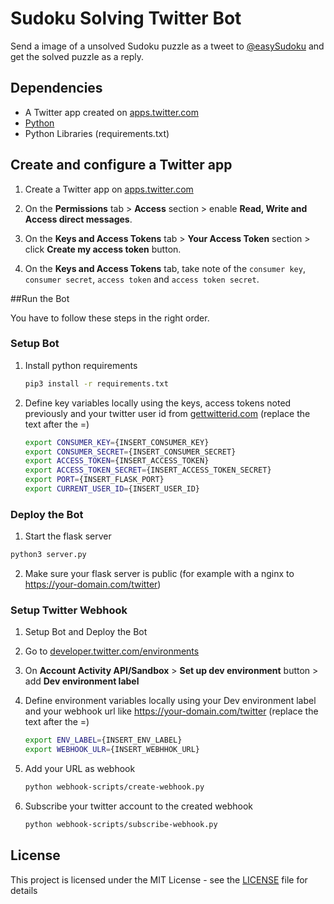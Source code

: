 # Sudoku Solving Twitter Bot

Send a image of a unsolved Sudoku puzzle as a tweet to [@easySudoku](https://twitter.com/easysudoku) and get the solved puzzle as a reply.

## Dependencies

* A Twitter app created on [apps.twitter.com](https://apps.twitter.com/)
* [Python](https://www.python.org)
* Python Libraries (requirements.txt)

## Create and configure a Twitter app

1. Create a Twitter app on [apps.twitter.com](https://apps.twitter.com/)

2. On the **Permissions** tab > **Access** section > enable **Read, Write and Access direct messages**.

3. On the **Keys and Access Tokens** tab > **Your Access Token** section > click **Create my access token** button.

4. On the **Keys and Access Tokens** tab, take note of the `consumer key`, `consumer secret`, `access token` and `access token secret`.

##Run the Bot

You have to follow these steps in the right order. 

### Setup Bot

1. Install python requirements

    ```bash
    pip3 install -r requirements.txt
    ```

2. Define key variables locally using the keys, access tokens noted previously and your twitter user id from [gettwitterid.com](http://gettwitterid.com) (replace the text after the =)

    ```bash
    export CONSUMER_KEY={INSERT_CONSUMER_KEY}
    export CONSUMER_SECRET={INSERT_CONSUMER_SECRET}
    export ACCESS_TOKEN={INSERT_ACCESS_TOKEN}
    export ACCESS_TOKEN_SECRET={INSERT_ACCESS_TOKEN_SECRET}
    export PORT={INSERT_FLASK_PORT}
    export CURRENT_USER_ID={INSERT_USER_ID}
    ```

### Deploy the Bot

1. Start the flask server

```bash
python3 server.py
```

2. Make sure your flask server is public (for example with a nginx to https://your-domain.com/twitter)

### Setup Twitter Webhook

1. Setup Bot and Deploy the Bot

2. Go to [developer.twitter.com/environments](https://developer.twitter.com/en/account/environments)

3. On **Account Activity API/Sandbox** > **Set up dev environment** button > add **Dev environment label**

4. Define environment variables locally using your Dev environment label and your webhook url like https://your-domain.com/twitter (replace the text after the =)

    ```bash
    export ENV_LABEL={INSERT_ENV_LABEL}
    export WEBHOOK_ULR={INSERT_WEBHHOK_URL}
    ```

5. Add your URL as webhook

    ```bash
    python webhook-scripts/create-webhook.py
    ```

6. Subscribe your twitter account to the created webhook

    ```bash
    python webhook-scripts/subscribe-webhook.py
    ```


## License

This project is licensed under the MIT License - see the [LICENSE](LICENSE) file for details

